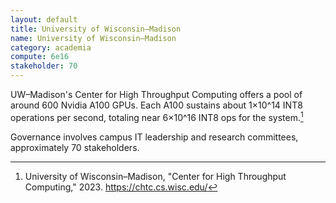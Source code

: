 ```yaml
---
layout: default
title: University of Wisconsin–Madison
name: University of Wisconsin–Madison
category: academia
compute: 6e16
stakeholder: 70
---
```


UW–Madison's Center for High Throughput Computing offers a pool of
around 600 Nvidia A100 GPUs. Each A100 sustains about
1×10^14 INT8 operations per second, totaling near 6×10^16 INT8 ops for
the system.[^1]

Governance involves campus IT leadership and research committees,
approximately 70 stakeholders.

[^1]: University of Wisconsin–Madison, "Center for High Throughput
Computing," 2023. <https://chtc.cs.wisc.edu/>
